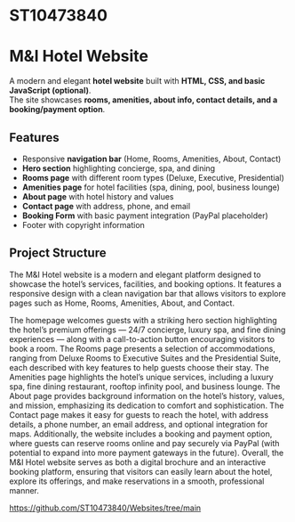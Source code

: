 # ST10473840
#  M&I Hotel Website

A modern and elegant **hotel website** built with **HTML, CSS, and basic JavaScript (optional)**.  
The site showcases **rooms, amenities, about info, contact details, and a booking/payment option**.

## Features
- Responsive **navigation bar** (Home, Rooms, Amenities, About, Contact)
- **Hero section** highlighting concierge, spa, and dining
- **Rooms page** with different room types (Deluxe, Executive, Presidential)
- **Amenities page** for hotel facilities (spa, dining, pool, business lounge)
- **About page** with hotel history and values
- **Contact page** with address, phone, and email
- **Booking Form** with basic payment integration (PayPal placeholder)
- Footer with copyright information

##  Project Structure
The M&I Hotel website is a modern and elegant platform designed to showcase the hotel’s services, facilities, and booking options. It features a responsive design with a clean navigation bar that allows visitors to explore pages such as Home, Rooms, Amenities, About, and Contact.

The homepage welcomes guests with a striking hero section highlighting the hotel’s premium offerings — 24/7 concierge, luxury spa, and fine dining experiences — along with a call-to-action button encouraging visitors to book a room.
The Rooms page presents a selection of accommodations, ranging from Deluxe Rooms to Executive Suites and the Presidential Suite, each described with key features to help guests choose their stay.
The Amenities page highlights the hotel’s unique services, including a luxury spa, fine dining restaurant, rooftop infinity pool, and business lounge.
The About page provides background information on the hotel’s history, values, and mission, emphasizing its dedication to comfort and sophistication.
The Contact page makes it easy for guests to reach the hotel, with address details, a phone number, an email address, and optional integration for maps.
Additionally, the website includes a booking and payment option, where guests can reserve rooms online and pay securely via PayPal (with potential to expand into more payment gateways in the future).
Overall, the M&I Hotel website serves as both a digital brochure and an interactive booking platform, ensuring that visitors can easily learn about the hotel, explore its offerings, and make reservations in a smooth, professional manner.

https://github.com/ST10473840/Websites/tree/main

